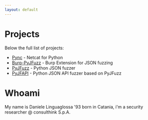 ```yaml
---
layout: default
---
```

# [](#header-1)Projects

Below the full list of projects:

- [Pync](pync) - Netcat for Python
- [Burp-PyJFuzz](burp-pyjfuzz) - Burp Extension for JSON fuzzing
- [PyJFuzz](pyjfuzz) - Python JSON fuzzer
- [PyJFAPI](pyjfapi) - Python JSON API fuzzer based on PyJFuzz

# [](#header-1)Whoami

My name is Daniele Linguaglossa '93 born in Catania, i'm a security researcher @ consulthink S.p.A.
